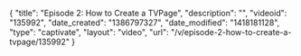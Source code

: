 {
    "title": "Episode 2: How to Create a TVPage",
    "description": "",
    "videoid": "135992",
    "date_created": "1386797327",
    "date_modified": "1418181128",
    "type": "captivate",
    "layout": "video",
    "url": "\/v\/episode-2-how-to-create-a-tvpage\/135992"
}